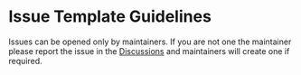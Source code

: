 # Issue Template Guidelines

Issues can be opened only by maintainers. If you are not one the maintainer please report the issue in the [Discussions](https://github.com/0xTheProDev/distributed-lock/discussions) and maintainers will create one if required.
